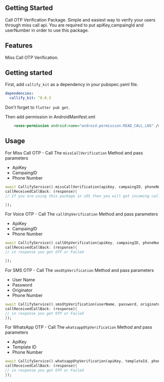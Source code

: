 <!--
This README describes the package. If you publish this package to pub.dev,
this README's contents appear on the landing page for your package.

For information about how to write a good package README, see the guide for
[writing package pages](https://dart.dev/guides/libraries/writing-package-pages).

For general information about developing packages, see the Dart guide for
[creating packages](https://dart.dev/guides/libraries/create-library-packages)
and the Flutter guide for
[developing packages and plugins](https://flutter.dev/developing-packages).
-->

## Getting Started

Call OTP Verification Package. Simple and easiest way to verify your users through miss call api. You are required to put apiKey,campaingId and userNumber in order to use this package.

## Features

Miss Call OTP Verification.

## Getting started

First, add `callify_kit` as a dependency in your pubspec.yaml file.
```yaml
dependencies:
  callify_kit: ^0.0.3
```

Don't forget to `flutter pub get`.

Then add permission in AndroidManifest.xml
```xml
    <uses-permission android:name="android.permission.READ_CALL_LOG" />
```

## Usage

For Miss Call OTP - Call The  ```missCallVerification```  Method and pass parameters
- ApiKey
- CampaingID
- Phone Number



```dart
await CallifyService().missCallVerification(apiKey, campaingID, phoneNumber,
callReceivedCallBack: (response){
// If you are using this package in iOS then you will get incoming call number in response and in Android this package will detect the incoming call and validate it with response number

});
```

For Voice OTP - Call The  ```callOtpVerification```  Method and pass parameters
- ApiKey
- CampaingID
- Phone Number



```dart
await CallifyService().callOtpVerification(apiKey, campaingID, phoneNumber,
callReceivedCallBack: (response){
// in response you get OTP or Failed 

});
```

For SMS OTP - Call The  ```smsOtpVerification```  Method and pass parameters
- User Name
- Password
- Originator
- Phone Number




```dart
await CallifyService().smsOtpVerification(userName, password, originator, phoneNumber,
callReceivedCallBack: (response){
// in response you get OTP or Failed
});
```

For WhatsApp OTP - Call The  ```whatsappOtpVerification```  Method and pass parameters
- ApiKey
- Template ID
- Phone Number




```dart
await CallifyService().whatsappOtpVerification(apiKey, templateId, phoneNumber,
callReceivedCallBack: (response){
// in response you get OTP or Failed 
});
```
